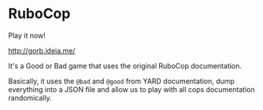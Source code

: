 # RuboCop

Play it now!

http://gorb.ideia.me/

It's a Good or Bad game that uses the original RuboCop documentation.

Basically, it uses the `@bad` and `@good` from YARD documentation,
dump everything into a JSON file and allow us to play with all cops
documentation randomically.

